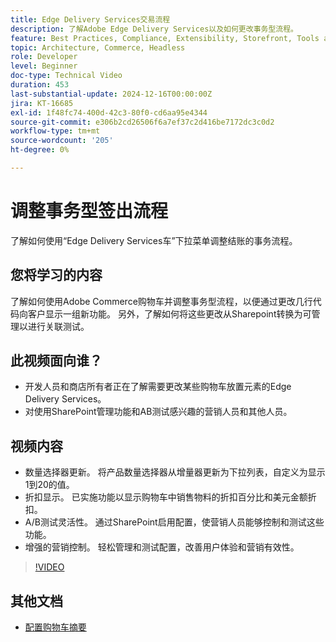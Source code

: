 ```yaml
---
title: Edge Delivery Services交易流程
description: 了解Adobe Edge Delivery Services以及如何更改事务型流程。
feature: Best Practices, Compliance, Extensibility, Storefront, Tools and External Services
topic: Architecture, Commerce, Headless
role: Developer
level: Beginner
doc-type: Technical Video
duration: 453
last-substantial-update: 2024-12-16T00:00:00Z
jira: KT-16685
exl-id: 1f48fc74-400d-42c3-80f0-cd6aa95e4344
source-git-commit: e306b2cd26506f6a7ef37c2d416be7172dc3c0d2
workflow-type: tm+mt
source-wordcount: '205'
ht-degree: 0%

---
```


# 调整事务型签出流程

了解如何使用“Edge Delivery Services车”下拉菜单调整结账的事务流程。

## 您将学习的内容

了解如何使用Adobe Commerce购物车并调整事务型流程，以便通过更改几行代码向客户显示一组新功能。  另外，了解如何将这些更改从Sharepoint转换为可管理以进行关联测试。

## 此视频面向谁？

* 开发人员和商店所有者正在了解需要更改某些购物车放置元素的Edge Delivery Services。
* 对使用SharePoint管理功能和AB测试感兴趣的营销人员和其他人员。

## 视频内容

* 数量选择器更新。 将产品数量选择器从增量器更新为下拉列表，自定义为显示1到20的值。
* 折扣显示。 已实施功能以显示购物车中销售物料的折扣百分比和美元金额折扣。
* A/B测试灵活性。 通过SharePoint启用配置，使营销人员能够控制和测试这些功能。
* 增强的营销控制。 轻松管理和测试配置，改善用户体验和营销有效性。

>[!VIDEO](https://video.tv.adobe.com/v/3442361?learn=on&captions=chi_hans)

## 其他文档

* [配置购物车摘要](https://experienceleague.adobe.com/developer/commerce/storefront/dropins/cart/tutorials/configure-cart-summary/?lang=zh-Hans)
